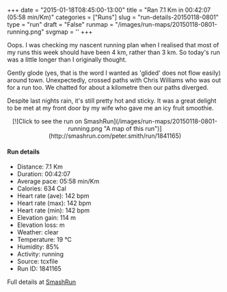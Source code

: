 +++
date = "2015-01-18T08:45:00-13:00"
title = "Ran 7.1 Km in 00:42:07 (05:58 min/Km)"
categories = ["Runs"]
slug = "run-details-20150118-0801"
type = "run"
draft = "False"
runmap = "/images/run-maps/20150118-0801-running.png"
svgmap = '<polyline points="86 49, 83 54, 90 56, 99 37, 96 34, 89 34, 80 32, 62 38, 56 43, 43 54, 34 60, 7 69, 4 68, 1 66, 0 63, 0 62, 46 33, 59 40, 72 35, 75 36, 80 33, 98 35, 100 37, 98 42, 95 46, 92 46, 88 52">'
+++

Oops. I was checking my nascent running plan when I realised that most of my runs this week should have been 4 km, rather than 3 km. So today's run was a little longer than I originally thought. 

Gently glode (yes, that is the word I wanted as 'glided' does not flow easily) around town. Unexpectedly, crossed paths with Chris Williams who was out for a run too. We chatted for about a kilometre then our paths diverged. 

Despite last nights rain, it's still pretty hot and sticky. It was a great delight to be met at my front door by my wife who gave me an icy fruit smoothie. 





<!--more-->

<center>
[![Click to see the run on SmashRun](/images/run-maps/20150118-0801-running.png "A map of this run")](http://smashrun.com/peter.smith/run/1841165)
</center>

#### Run details

* Distance: 7.1 Km
* Duration: 00:42:07
* Average pace: 05:58 min/Km
* Calories: 634 Cal
* Heart rate (ave): 142 bpm
* Heart rate (max): 142 bpm
* Heart rate (min): 142 bpm
* Elevation gain: 114 m
* Elevation loss:  m
* Weather: clear
* Temperature: 19 &deg;C
* Humidity: 85%
* Activity: running
* Source: tcxfile
* Run ID: 1841165

Full details at [SmashRun](http://smashrun.com/peter.smith/run/1841165)